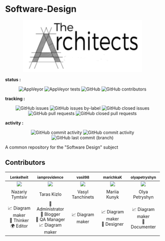 # Software-Design

<p align="center">
    <img src="/docs/images/logo.png" />
</p>

**status :**

<p align="center">
 <img alt="AppVeyor" src="https://img.shields.io/appveyor/ci/iamprovidence/Software-Design.svg">
 <img alt="AppVeyor tests" src="https://img.shields.io/appveyor/tests/iamprovidence/Software-Design.svg">
 <img alt="GitHub" src="https://img.shields.io/github/license/iamprovidence/Software-Design.svg">
 <img alt="GitHub contributors" src="https://img.shields.io/github/contributors/iamprovidence/Software-Design.svg">
</p>

**tracking :**

<p align="center">
 <img alt="GitHub issues" src="https://img.shields.io/github/issues/iamprovidence/Software-Design.svg">
 <img alt="GitHub issues by-label" src="https://img.shields.io/github/issues/iamprovidence/Software-Design/bug.svg">
 <img alt="GitHub closed issues" src="https://img.shields.io/github/issues-closed/iamprovidence/Software-Design.svg">
 <img alt="GitHub pull requests" src="https://img.shields.io/github/issues-pr/iamprovidence/Software-Design.svg">
 <img alt="GitHub closed pull requests" src="https://img.shields.io/github/issues-pr-closed/iamprovidence/Software-Design.svg"> 
</p>

**activity :**

<p align="center">
 <img alt="GitHub commit activity" src="https://img.shields.io/github/commit-activity/w/iamprovidence/Software-Design.svg">
 <img alt="GitHub commit activity" src="https://img.shields.io/github/commit-activity/m/iamprovidence/Software-Design.svg">
 <img alt="GitHub last commit (branch)" src="https://img.shields.io/github/last-commit/iamprovidence/Software-Design/development.svg">
</p>

A common repository for the "Software Design" subject 

## Contributors

| <sub><b>Lenkelheit</b></sub>| <sub><b>iamprovidence</b></sub>| <sub><b>vasil98</b></sub>| <sub><b>marichkaK</b></sub>| <sub><b>olyapetryshyn</b></sub>|
| :---: | :---: | :---: | :---: | :---: |
| [<img src="https://avatars3.githubusercontent.com/u/38116562?s=400&v=4" width="150px;"/>](https://github.com/Lenkelheit) | [<img src="https://avatars3.githubusercontent.com/u/24938726?s=400&v=4" width="150px;"/>](https://github.com/iamprovidence) |[<img src="https://avatars3.githubusercontent.com/u/22750664?s=400&v=4" width="150px;"/>](https://github.com/vasil98) |[<img src="https://avatars3.githubusercontent.com/u/37065318?s=400&v=4" width="150px;"/>](https://github.com/marichkaK) |[<img src="https://avatars3.githubusercontent.com/u/41824316?s=400&v=4" width="150px;"/>](https://github.com/olyapetryshyn) |
|Nazariy Tymtsiv|Taras Kizlo|Vasyl Tanchinets|Mariia Kunyk|Olya Petryshyn|
|📈 Diagram maker<br>🤔 Thinker<br>🌍 Editor|👀 Administrator<br>📝 Blogger <br>💬 QA Manager<br>📈 Diagram maker<br>|📈 Diagram maker<br>|📈 Diagram maker<br>🎨 Designer<br>|📈 Diagram maker<br>📖 Documenter  |

